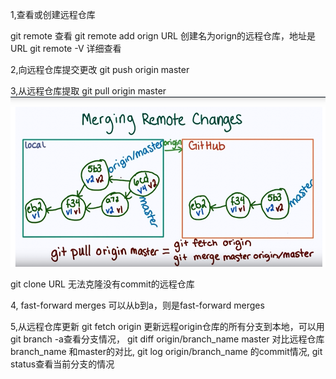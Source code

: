 1,查看或创建远程仓库

   git remote 查看
   git remote add orign URL  创建名为orign的远程仓库，地址是URL
   git remote -V 详细查看
   
2,向远程仓库提交更改
   git push origin master
   
3,从远程仓库提取
   git pull origin master
   ![image](https://github.com/ainingxiaoguai/learn-git/blob/master/git_pull.png)
   
   
   git clone URL 无法克隆没有commit的远程仓库

4, fast-forward merges
      可以从b到a，则是fast-forward merges
      
5,从远程仓库更新
      git fetch origin  更新远程origin仓库的所有分支到本地，可以用git branch -a查看分支情况， git diff origin/branch_name master 对比远程仓库branch_name 和master的对比, git log origin/branch_name 的commit情况, git status查看当前分支的情况
